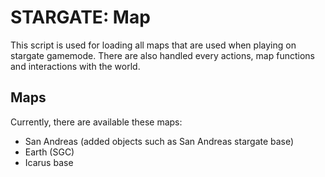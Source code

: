 # STARGATE: Map

This script is used for loading all maps that are used when playing on stargate gamemode. There are also handled every actions, map functions and interactions with the world.

## Maps

Currently, there are available these maps:
- San Andreas (added objects such as San Andreas stargate base)
- Earth (SGC)
- Icarus base